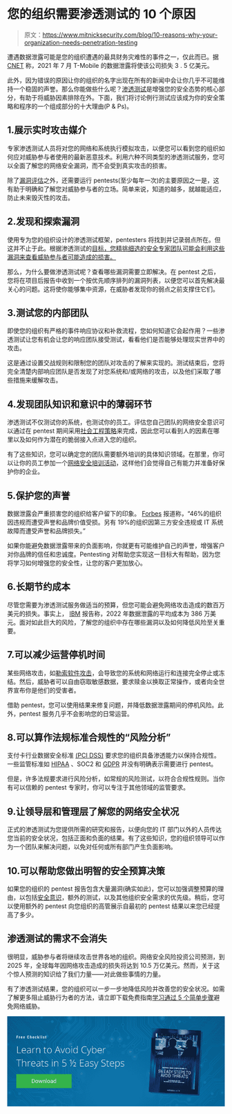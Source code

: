 # 您的组织需要渗透测试的 10 个原因

> 原文：<https://www.mitnicksecurity.com/blog/10-reasons-why-your-organization-needs-penetration-testing>

遭遇数据泄露可能是您的组织遭遇的最具财务灾难性的事件之一，仅此而已。据 [CNET](https://www.cnet.com/personal-finance/t-mobiles-350-million-data-breach-settlement-see-if-youre-eligible-for-a-check/) 称，2021 年 7 月 T-Mobile 的数据泄露将使该公司损失 3 . 5 亿美元。

此外，因为错误的原因让你的组织的名字出现在所有的新闻中会让你几乎不可能维持一个稳固的声誉。那么你能做些什么呢？[渗透测试](https://www.mitnicksecurity.com/penetration-testing)是增强您的安全态势的核心部分，有助于将威胁因素排除在外。下面，我们将讨论例行测试应该成为你的安全策略和程序的一个组成部分的十大理由(P & Ps)。

## 1.展示实时攻击媒介

专家渗透测试人员将对您的网络和系统执行模拟攻击，以便您可以看到您的组织如何应对威胁参与者使用的最新恶意技术。利用六种不同类型的渗透测试服务，您可以全面了解您的网络安全漏洞，而不会受到真实攻击的损害。

除了[漏洞评估](https://www.mitnicksecurity.com/blog/penetration-testing-vs-vulnerability-assessments)之外，还需要运行 pentests(至少每年一次)的主要原因之一是，这有助于明确和了解您对威胁参与者的立场。简单来说，知道的越多，就越能适应，防止未来毁灭性的攻击。

## 2.发现和探索漏洞

使用专为您的组织设计的渗透测试框架，pentesters 将找到并记录弱点所在。但这并不止于此。根据渗透测试的[目标，您精挑细选的安全专家团队可能会利用这些漏洞来查看威胁参与者可能造成的损害。](https://www.mitnicksecurity.com/blog/difference-between-internal-and-external-penetration-testing)

那么，为什么要做渗透测试呢？查看哪些漏洞需要立即解决。在 pentest 之后，您将在项目后报告中收到一个按优先顺序排列的漏洞列表，以便您可以首先解决最关心的问题。这将使你能够集中资源，在威胁者发现你的弱点之前支撑住它们。

## 3.测试您的内部团队

即使您的组织有严格的事件响应协议和补救流程，您如何知道它会起作用？一些渗透测试让您有机会让您的响应团队接受测试，看看他们是否能够处理现实世界中的攻击。

这是通过设置交战规则和限制您的团队对攻击的了解来实现的。测试结束后，您将完全清楚内部响应团队是否发现了对您系统和/或网络的攻击，以及他们采取了哪些措施来缓解攻击。

## 4.发现团队知识和意识中的薄弱环节

渗透测试不仅测试你的系统，也测试你的员工。评估您自己团队的网络安全意识可以通过在 pentest 期间采用[社会工程策略](https://www.mitnicksecurity.com/blog/the-most-common-social-engineering-techniques-were-seeing-this-year)来完成，因此您可以看到人的因素在哪里以及如何作为潜在的脆弱接入点进入您的组织。

有了这些知识，您可以确定您的团队需要额外培训的具体知识领域。在那里，你可以让你的员工参加一个[网络安全培训活动](https://www.mitnicksecurity.com/blog/entering-the-metaverse-for-your-virtual-cyber-security-events)，这样他们会觉得自己有能力并准备好保护你的企业。

## 5.保护您的声誉

数据泄露会严重损害您的组织给客户留下的印象。 [Forbes](https://images.forbes.com/forbesinsights/StudyPDFs/IBM_Reputational_IT_Risk_REPORT.pdf) 报道称，“46%的组织因违规而遭受声誉和品牌价值受损。另有 19%的组织因第三方安全违规或 IT 系统故障而遭受声誉和品牌损失。”

如果你能避免数据泄露带来的负面影响，你就更有可能维护自己的声誉，增强客户对你品牌的信任和忠诚度。Pentesting 对帮助您实现这一目标大有帮助，因为您将学习如何增强您的安全性，让您的客户更加放心。

## 6.长期节约成本

尽管您需要为渗透测试服务做适当的预算，但您可能会避免网络攻击造成的数百万美元的损失。事实上， [IBM](https://www.ibm.com/security/data-breach#:~:text=Average%20cost%20of%20a%20data,million%20in%20the%202020%20report) 报告称，2022 年数据泄露的平均成本为 386 万美元。面对如此巨大的风险，了解您的组织中存在哪些漏洞以及如何降低风险至关重要。

## 7.可以减少运营停机时间

某些网络攻击，如[勒索软件攻击](https://www.mitnicksecurity.com/blog/growth-of-ransomware-attacks)，会导致您的系统和网络运行和连接完全停止或冻结。然后，威胁者可以自由窃取敏感数据，要求赎金以换取正常操作，或者向全世界宣布你是他们的受害者。

借助 pentest，您可以使用结果来修复问题，并降低数据泄露期间的停机风险。此外，pentest 服务几乎不会影响您的日常运营。

## 8.可以算作法规标准合规性的“风险分析”

支付卡行业数据安全标准 [(PCI DSS)](https://www.pcidssguide.com/pci-penetration-test-requirements/) 要求您的组织具备渗透能力以保持合规性。一些监管标准如 [HIPAA](https://www.cdc.gov/phlp/publications/topic/hipaa.html#:~:text=The%20Health%20Insurance%20Portability%20and,the%20patient's%20consent%20or%20knowledge.) 、SOC2 和 [GDPR](https://gdpr-text.com/read/article-32/) 并没有明确表示需要进行 pentest。

但是，许多法规要求进行风险分析，如常规的风险测试，以符合合规性规则。当你有可以信赖的 pentest 专家时，你可以专注于其他领域的监管要求。

## 9.让领导层和管理层了解您的网络安全状况

正式的渗透测试为您提供所需的研究和报告，以便向您的 IT 部门以外的人员传达您当前的安全状况，包括正面和负面的结果。有了这些知识，您的组织领导可以作为一个团队来解决问题，以免对任何或所有部门产生负面影响。

## 10.可以帮助您做出明智的安全预算决策

如果您的组织的 pentest 报告包含大量漏洞(确实如此)，您可以加强调整预算的理由，以包括[安全意识](https://www.mitnicksecurity.com/kevin-mitnick-security-awareness-training)，额外的测试，以及其他组织安全需求的优先级。稍后，您可以使用额外的 pentest 向您组织的高管展示自最初的 pentest 结果以来您已经提高了多少。

## 渗透测试的需求不会消失

很明显，威胁参与者将继续攻击世界各地的组织。网络安全风险投资公司预测，到 2025 年，全球每年因网络攻击造成的损失将达到 10.5 万亿美元。然而，关于这个惊人预测的知识给了我们力量——对此做些事情的力量。

有了渗透测试结果，您的组织可以一步一步地降低风险并改善您的安全状况。如需了解更多阻止威胁行为者的方法，请立即下载免费指南[学习通过 5 个简单步骤](https://www.mitnicksecurity.com/lp-easy-steps-to-avoid-cyber-threats)避免网络威胁。

[![New call-to-action](img/95ee2efaa0b0e1050f47338da41f7869.png)](https://cta-redirect.hubspot.com/cta/redirect/3875471/7f9b1de1-cf7c-4700-8892-cdf9402b32cf)